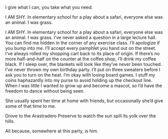 

I give what I can, you take what you need.

I AM SHY. In elementary school for a play about a safari, everyone else was an animal. I was grass.

I AM SHY. In elementary school for a play about a safari, everyone else was an animal. I was grass. I’ve never asked a question in a large lecture hall. You can find me hidden in the corner of any exercise class. I’ll apologize if you bump into me. I’ll accept every pamphlet you hand out on the street. I’ve always rolled my shopping cart back to its place of origin. If there’s no more half-and-half on the counter at the coffee shop, I’ll drink my coffee black. If I sleep over, the blankets will look like they’ve never been touched. I’ve never thrown my own birthday party. I’ll put on three sweaters before I ask you to turn on the heat. I’m okay with losing board games. I stuff my coins haphazardly into my purse to avoid holding up the checkout line. When I was little I wanted to grow up and become a mascot, so I’d have the freedom to dance without being seen.

She usually spent her time at home with friends, but occasionally she’d give some of that time to me.

Drove to the Arastradero Preserve to watch the sun spill its yolk over the hills.

All because, somewhere at this party, is him.


